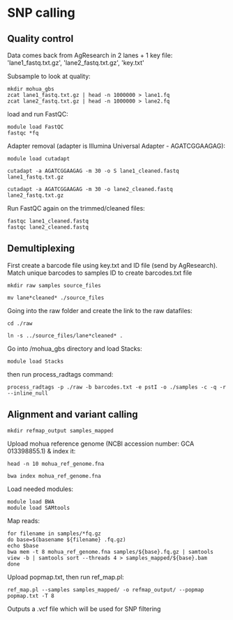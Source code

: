 # SNP calling
## Quality control
Data comes back from AgResearch in 2 lanes + 1 key file: 'lane1_fastq.txt.gz', 'lane2_fastq.txt.gz', 'key.txt'

Subsample to look at quality:

```
mkdir mohua_gbs
zcat lane1_fastq.txt.gz | head -n 1000000 > lane1.fq
zcat lane2_fastq.txt.gz | head -n 1000000 > lane2.fq
```

load and run FastQC:

```
module load FastQC
fastqc *fq
```

Adapter removal (adapter is Illumina Universal Adapter - AGATCGGAAGAG):

```
module load cutadapt
```

```
cutadapt -a AGATCGGAAGAG -m 30 -o S lane1_cleaned.fastq lane1_fastq.txt.gz
```

```
cutadapt -a AGATCGGAAGAG -m 30 -o lane2_cleaned.fastq lane2_fastq.txt.gz
```

Run FastQC again on the trimmed/cleaned files:

```
fastqc lane1_cleaned.fastq
fastqc lane2_cleaned.fastq
```

## Demultiplexing

First create a barcode file using key.txt and ID file (send by AgResearch). Match unique barcodes to samples ID to create barcodes.txt file

```
mkdir raw samples source_files
```

```
mv lane*cleaned* ./source_files
```

Going into the raw folder and create the link to the raw datafiles:

```
cd ./raw
```

```
ln -s ../source_files/lane*cleaned* . 
```

Go into /mohua_gbs directory and load Stacks: 

```
module load Stacks
```

then run process_radtags command:

```
process_radtags -p ./raw -b barcodes.txt -e pstI -o ./samples -c -q -r --inline_null
```

## Alignment and variant calling


```
mkdir refmap_output samples_mapped
```

Upload mohua reference genome (NCBI accession number: GCA 013398855.1) & index it:

```
head -n 10 mohua_ref_genome.fna
```
```
bwa index mohua_ref_genome.fna
```

Load needed modules:

```
module load BWA
module load SAMtools
```

Map reads:

```
for filename in samples/*fq.gz
do base=$(basename ${filename} .fq.gz)
echo $base
bwa mem -t 8 mohua_ref_genome.fna samples/${base}.fq.gz | samtools view -b | samtools sort --threads 4 > samples_mapped/${base}.bam
done
```

Upload popmap.txt, then run ref_map.pl:

```
ref_map.pl --samples samples_mapped/ -o refmap_output/ --popmap popmap.txt -T 8
```

Outputs a .vcf file which will be used for SNP filtering
